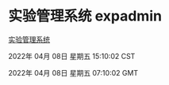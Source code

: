 # 实验管理系统 expadmin
[实验管理系统](http://59.174.26.18:56808/expadmin-782313d2-e1b1-4ea7-932e-3a55e6a1a4d0/)

2022年 04月 08日 星期五 15:10:02 CST

2022年 04月 08日 星期五 07:10:02 GMT
